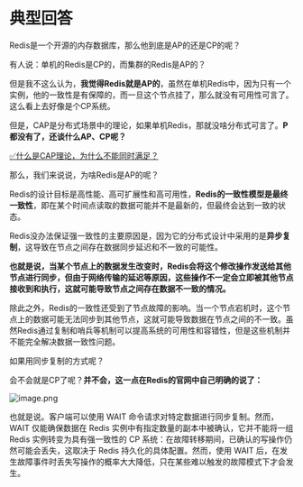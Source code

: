 # 典型回答

Redis是一个开源的内存数据库，那么他到底是AP的还是CP的呢？

有人说：单机的Redis是CP的，而集群的Redis是AP的？

但是我不这么认为，**我觉得Redis就是AP的**，虽然在单机Redis中，因为只有一个实例，他的一致性是有保障的，而一旦这个节点挂了，那么就没有可用性可言了。这么看上去好像是个CP系统。

但是，CAP是分布式场景中的理论，如果单机Redis，那就没啥分布式可言了。**P都没有了，还谈什么AP、CP呢？**

[✅什么是CAP理论，为什么不能同时满足？](https://www.yuque.com/hollis666/fo22bm/avwops?view=doc_embed)

那么，我们来说说，为啥Redis是AP的呢？

Redis的设计目标是高性能、高可扩展性和高可用性，**Redis的一致性模型是最终一致性**，即在某个时间点读取的数据可能并不是最新的，但最终会达到一致的状态。

Redis没办法保证强一致性的主要原因是，因为它的分布式设计中采用的是**异步复制**，这导致在节点之间存在数据同步延迟和不一致的可能性。

**也就是说，当某个节点上的数据发生改变时，Redis会将这个修改操作发送给其他节点进行同步，但由于网络传输的延迟等原因，这些操作不一定会立即被其他节点接收到和执行，这就可能导致节点之间存在数据不一致的情况。**

除此之外，Redis的一致性还受到了节点故障的影响。当一个节点宕机时，这个节点上的数据可能无法同步到其他节点，这就可能导致数据在节点之间的不一致。虽然Redis通过复制和哨兵等机制可以提高系统的可用性和容错性，但是这些机制并不能完全解决数据一致性问题。

如果用同步复制的方式呢？

会不会就是CP了呢？**并不会，这一点在Redis的官网中自己明确的说了：**

![image.png](https://cdn.nlark.com/yuque/0/2024/png/5378072/1706424748455-e8509337-9b7d-473c-9512-32b14a4950b1.png#averageHue=%23fefefe&clientId=u30425e63-829a-4&from=paste&height=366&id=u03f85fd4&originHeight=329&originWidth=1089&originalType=binary&ratio=0.8999999761581421&rotation=0&showTitle=false&size=78987&status=done&style=none&taskId=u84acb46d-977e-4883-9f1c-babe170e25d&title=&width=1210.0000320540544)

也就是说。客户端可以使用 WAIT 命令请求对特定数据进行同步复制。然而，WAIT 仅能确保数据在 Redis 实例中有指定数量的副本中被确认，它并不能将一组 Redis 实例转变为具有强一致性的 CP 系统：在故障转移期间，已确认的写操作仍然可能会丢失，这取决于 Redis 持久化的具体配置。然而，使用 WAIT 后，在发生故障事件时丢失写操作的概率大大降低，只在某些难以触发的故障模式下才会发生。
